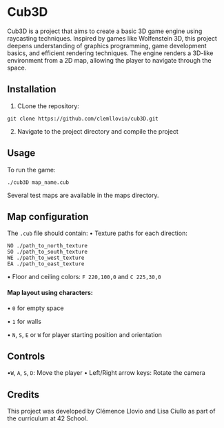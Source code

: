 # Cub3D
Cub3D is a project that aims to create a basic 3D game engine using raycasting techniques. Inspired by games like Wolfenstein 3D, this project deepens understanding of graphics programming, game development basics, and efficient rendering techniques. The engine renders a 3D-like environment from a 2D map, allowing the player to navigate through the space.

## Installation
1. CLone the repository:
```
git clone https://github.com/clemllovio/cub3D.git
```
2. Navigate to the project directory and compile the project
 ## Usage 
 To run the game:
 ```
./cub3D map_name.cub
```
Several test maps are available in the maps directory.

## Map configuration
The `.cub` file should contain:
• Texture paths for each direction:
```
NO ./path_to_north_texture
SO ./path_to_south_texture
WE ./path_to_west_texture
EA ./path_to_east_texture
```

• Floor and ceiling colors: `F 220,100,0` and `C 225,30,0`

#### Map layout using characters:
  
   • `0` for empty space
  
  • `1` for walls
  
  • `N`, `S`, `E` or `W` for player starting position and orientation

## Controls
•`W`, `A`, `S`, `D`: Move the player
• Left/Right arrow keys: Rotate the camera

## Credits
This project was developed by Clémence Llovio and Lisa Ciullo as part of the curriculum at 42 School.
